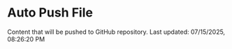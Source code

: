 # Auto Push File

Content that will be pushed to GitHub repository.
Last updated: 07/15/2025, 08:26:20 PM